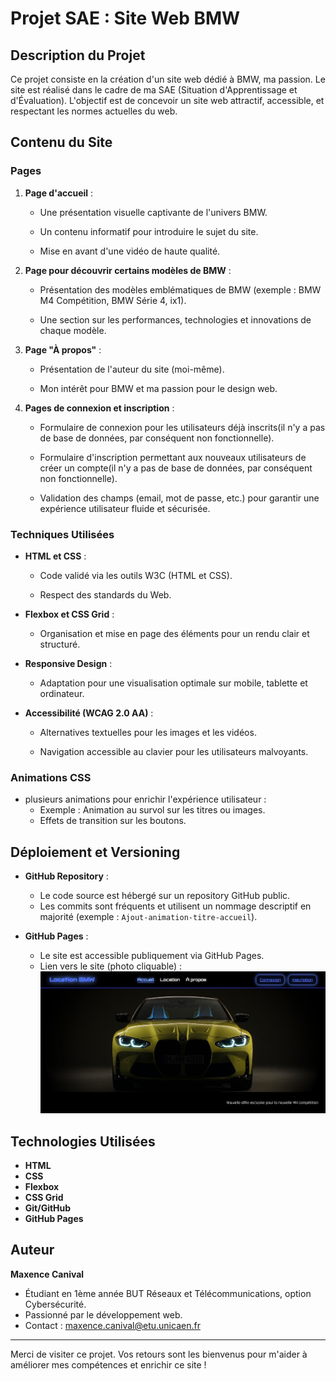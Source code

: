 # Projet SAE : Site Web BMW

## Description du Projet
Ce projet consiste en la création d'un site web dédié à BMW, ma passion. Le site est réalisé dans le cadre de ma SAE (Situation d'Apprentissage et d'Évaluation). L'objectif est de concevoir un site web attractif, accessible, et respectant les normes actuelles du web. 

## Contenu du Site

### Pages
1. **Page d'accueil** :

   - Une présentation visuelle captivante de l'univers BMW.

   - Un contenu informatif pour introduire le sujet du site.

   - Mise en avant d'une vidéo de haute qualité.

2. **Page pour découvrir certains modèles de BMW** :

   - Présentation des modèles emblématiques de BMW (exemple : BMW M4 Compétition, BMW Série 4, ix1).

   - Une section sur les performances, technologies et innovations de chaque modèle.

3. **Page "À propos"** :

   - Présentation de l'auteur du site (moi-même).

   - Mon intérêt pour BMW et ma passion pour le design web.
   
4. **Pages de connexion et inscription** :

   - Formulaire de connexion pour les utilisateurs déjà inscrits(il n'y a pas de base de données, par conséquent non fonctionnelle).

   - Formulaire d'inscription permettant aux nouveaux utilisateurs de créer un compte(il n'y a pas de base de données, par conséquent non fonctionnelle).

   - Validation des champs (email, mot de passe, etc.) pour garantir une expérience utilisateur fluide et sécurisée.

### Techniques Utilisées
- **HTML et CSS** :

  - Code validé via les outils W3C (HTML et CSS).

  - Respect des standards du Web.

- **Flexbox et CSS Grid** :

  - Organisation et mise en page des éléments pour un rendu clair et structuré.

- **Responsive Design** :

  - Adaptation pour une visualisation optimale sur mobile, tablette et ordinateur.

- **Accessibilité (WCAG 2.0 AA)** :

  - Alternatives textuelles pour les images et les vidéos.

  - Navigation accessible au clavier pour les utilisateurs malvoyants.

### Animations CSS
- plusieurs animations pour enrichir l'expérience utilisateur :
  - Exemple : Animation au survol sur les titres ou images.
  - Effets de transition sur les boutons.

## Déploiement et Versioning
- **GitHub Repository** :
  - Le code source est hébergé sur un repository GitHub public.
  - Les commits sont fréquents et utilisent un nommage descriptif en majorité (exemple : `Ajout-animation-titre-accueil`).

- **GitHub Pages** :
  - Le site est accessible publiquement via GitHub Pages.
  - Lien vers le site (photo cliquable) :
   [![](./image/markdown_img.jpg)](https://mcmt27.github.io/SAE14_projet_final/)

## Technologies Utilisées
- **HTML**
- **CSS**
- **Flexbox**
- **CSS Grid**
- **Git/GitHub**
- **GitHub Pages**

## Auteur
**Maxence Canival**

- Étudiant en 1ème année BUT Réseaux et Télécommunications, option Cybersécurité.
- Passionné par le développement web.
- Contact : maxence.canival@etu.unicaen.fr

---
Merci de visiter ce projet. Vos retours sont les bienvenus pour m'aider à améliorer mes compétences et enrichir ce site !
